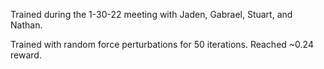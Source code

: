Trained during the 1-30-22 meeting with Jaden, Gabrael, Stuart, and Nathan.

Trained with random force perturbations for 50 iterations. Reached ~0.24 reward.

